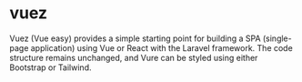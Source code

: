 # vuez
Vuez (Vue easy) provides a simple starting point for building a SPA (single-page application) using Vue or React with the Laravel framework. The code structure remains unchanged, and Vure can be styled using either Bootstrap or Tailwind.
